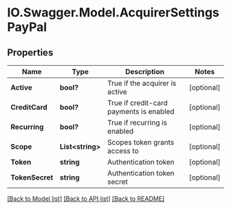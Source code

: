 # IO.Swagger.Model.AcquirerSettingsPayPal
## Properties

Name | Type | Description | Notes
------------ | ------------- | ------------- | -------------
**Active** | **bool?** | True if the acquirer is active | [optional] 
**CreditCard** | **bool?** | True if credit-card payments is enabled | [optional] 
**Recurring** | **bool?** | True if recurring is enabled | [optional] 
**Scope** | **List&lt;string&gt;** | Scopes token grants access to | [optional] 
**Token** | **string** | Authentication token | [optional] 
**TokenSecret** | **string** | Authentication token secret | [optional] 

[[Back to Model list]](../README.md#documentation-for-models) [[Back to API list]](../README.md#documentation-for-api-endpoints) [[Back to README]](../README.md)

